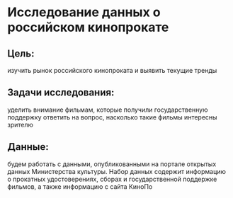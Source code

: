 
# Исследование данных о российском кинопрокате
## Цель:
изучить рынок российского кинопроката и выявить текущие тренды

## Задачи исследования:
уделить внимание фильмам, которые получили государственную поддержку
ответить на вопрос, насколько такие фильмы интересны зрителю

## Данные:
будем работать с данными, опубликованными на портале открытых данных Министерства культуры. Набор данных содержит информацию о прокатных удостоверениях, сборах и государственной поддержке фильмов, а также информацию с сайта КиноПо
